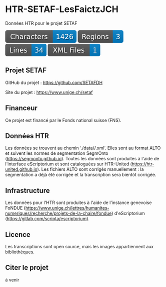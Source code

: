 # HTR-SETAF-LesFaictzJCH
Données HTR pour le projet SETAF

![characters badge](badges/characters.svg) ![regions badge](badges/regions.svg) ![lines badge](badges/lines.svg) ![files badge](badges/files.svg)


## Projet SETAF

GitHub du projet : https://github.com/SETAFDH 

Site du projet : https://www.unige.ch/setaf


## Financeur

Ce projet est financé par le Fonds national suisse (FNS).


## Données HTR

Les données se trouvent au chemin ‘./data//.xml‘. Elles sont au format ALTO et suivent les normes de segmentation SegmOnto (https://segmonto.github.io). Toutes les données sont produites à l'aide de l'interface eScriptorium et sont cataloguées sur HTR-United (https://htr-united.github.io). Les fichiers ALTO sont corrigés manuellement : la segmentation a déjà été corrigée et la transcription sera bientôt corrigée. 


## Infrastructure

Les données pour l'HTR sont produites à l'aide de l’instance genevoise FoNDUE (https://www.unige.ch/lettres/humanites-numeriques/recherche/projets-de-la-chaire/fondue) d'eScriptorium (https://gitlab.com/scripta/escriptorium).


## Licence

Les transcriptions sont open source, mais les images appartiennent aux bibliothèques.


## Citer le projet

à venir

